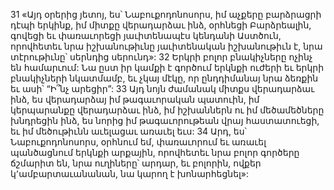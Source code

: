 31 «Այդ օրերից յետոյ, ես՝ Նաբուքոդոնոսորս, իմ աչքերը բարձրացրի դէպի երկինք, իմ միտքը վերադարձաւ ինձ, օրհնեցի Բարձրեալին, գովեցի եւ փառաւորեցի յաւիտենապէս կենդանի Աստծուն, որովհետեւ նրա իշխանութիւնը յաւիտենական իշխանութիւն է, նրա տէրութիւնը՝ սերնդից սերունդ»: 32 Երկրի բոլոր բնակիչները ոչինչ են համարւում: Նա ըստ իր կամքի է գործում երկնքի ուժերի եւ երկրի բնակիչների նկատմամբ, եւ չկայ մէկը, որ ընդդիմանայ նրա ձեռքին եւ ասի՝ “Ի՞նչ արեցիր”: 33 Այդ նոյն ժամանակ միտքս վերադարձաւ ինձ, ես վերադարձայ իմ թագաւորական պատուին, իմ կերպարանքը վերադարձաւ ինձ, իմ իշխաններն ու իմ մեծամեծները խնդրեցին ինձ, ես նորից իմ թագաւորութեան վրայ հաստատուեցի, եւ իմ մեծութիւնն աւելացաւ առաւել եւս: 34 Արդ, ես՝ Նաբուքոդոնոսորս, օրհնում եմ, փառաւորում եւ առաւել պանծացնում երկնքի արքային, որովհետեւ նրա բոլոր գործերը ճշմարիտ են, նրա ուղիները՝ արդար, եւ բոլորին, ովքեր կ՚ամբարտաւանանան, նա կարող է խոնարհեցնել»:
